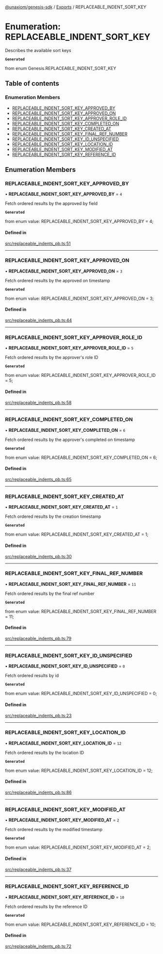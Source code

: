 [@unaxiom/genesis-sdk](../README.md) / [Exports](../modules.md) / REPLACEABLE\_INDENT\_SORT\_KEY

# Enumeration: REPLACEABLE\_INDENT\_SORT\_KEY

Describes the available sort keys

**`Generated`**

from enum Genesis.REPLACEABLE_INDENT_SORT_KEY

## Table of contents

### Enumeration Members

- [REPLACEABLE\_INDENT\_SORT\_KEY\_APPROVED\_BY](REPLACEABLE_INDENT_SORT_KEY.md#replaceable_indent_sort_key_approved_by)
- [REPLACEABLE\_INDENT\_SORT\_KEY\_APPROVED\_ON](REPLACEABLE_INDENT_SORT_KEY.md#replaceable_indent_sort_key_approved_on)
- [REPLACEABLE\_INDENT\_SORT\_KEY\_APPROVER\_ROLE\_ID](REPLACEABLE_INDENT_SORT_KEY.md#replaceable_indent_sort_key_approver_role_id)
- [REPLACEABLE\_INDENT\_SORT\_KEY\_COMPLETED\_ON](REPLACEABLE_INDENT_SORT_KEY.md#replaceable_indent_sort_key_completed_on)
- [REPLACEABLE\_INDENT\_SORT\_KEY\_CREATED\_AT](REPLACEABLE_INDENT_SORT_KEY.md#replaceable_indent_sort_key_created_at)
- [REPLACEABLE\_INDENT\_SORT\_KEY\_FINAL\_REF\_NUMBER](REPLACEABLE_INDENT_SORT_KEY.md#replaceable_indent_sort_key_final_ref_number)
- [REPLACEABLE\_INDENT\_SORT\_KEY\_ID\_UNSPECIFIED](REPLACEABLE_INDENT_SORT_KEY.md#replaceable_indent_sort_key_id_unspecified)
- [REPLACEABLE\_INDENT\_SORT\_KEY\_LOCATION\_ID](REPLACEABLE_INDENT_SORT_KEY.md#replaceable_indent_sort_key_location_id)
- [REPLACEABLE\_INDENT\_SORT\_KEY\_MODIFIED\_AT](REPLACEABLE_INDENT_SORT_KEY.md#replaceable_indent_sort_key_modified_at)
- [REPLACEABLE\_INDENT\_SORT\_KEY\_REFERENCE\_ID](REPLACEABLE_INDENT_SORT_KEY.md#replaceable_indent_sort_key_reference_id)

## Enumeration Members

### REPLACEABLE\_INDENT\_SORT\_KEY\_APPROVED\_BY

• **REPLACEABLE\_INDENT\_SORT\_KEY\_APPROVED\_BY** = ``4``

Fetch ordered results by the approved by field

**`Generated`**

from enum value: REPLACEABLE_INDENT_SORT_KEY_APPROVED_BY = 4;

#### Defined in

[src/replaceable_indents_pb.ts:51](https://github.com/Unaxiom/genesis-ts-sdk/blob/a265138/src/replaceable_indents_pb.ts#L51)

___

### REPLACEABLE\_INDENT\_SORT\_KEY\_APPROVED\_ON

• **REPLACEABLE\_INDENT\_SORT\_KEY\_APPROVED\_ON** = ``3``

Fetch ordered results by the approved on timestamp

**`Generated`**

from enum value: REPLACEABLE_INDENT_SORT_KEY_APPROVED_ON = 3;

#### Defined in

[src/replaceable_indents_pb.ts:44](https://github.com/Unaxiom/genesis-ts-sdk/blob/a265138/src/replaceable_indents_pb.ts#L44)

___

### REPLACEABLE\_INDENT\_SORT\_KEY\_APPROVER\_ROLE\_ID

• **REPLACEABLE\_INDENT\_SORT\_KEY\_APPROVER\_ROLE\_ID** = ``5``

Fetch ordered results by the approver's role ID

**`Generated`**

from enum value: REPLACEABLE_INDENT_SORT_KEY_APPROVER_ROLE_ID = 5;

#### Defined in

[src/replaceable_indents_pb.ts:58](https://github.com/Unaxiom/genesis-ts-sdk/blob/a265138/src/replaceable_indents_pb.ts#L58)

___

### REPLACEABLE\_INDENT\_SORT\_KEY\_COMPLETED\_ON

• **REPLACEABLE\_INDENT\_SORT\_KEY\_COMPLETED\_ON** = ``6``

Fetch ordered results by the approver's completed on timestamp

**`Generated`**

from enum value: REPLACEABLE_INDENT_SORT_KEY_COMPLETED_ON = 6;

#### Defined in

[src/replaceable_indents_pb.ts:65](https://github.com/Unaxiom/genesis-ts-sdk/blob/a265138/src/replaceable_indents_pb.ts#L65)

___

### REPLACEABLE\_INDENT\_SORT\_KEY\_CREATED\_AT

• **REPLACEABLE\_INDENT\_SORT\_KEY\_CREATED\_AT** = ``1``

Fetch ordered results by the creation timestamp

**`Generated`**

from enum value: REPLACEABLE_INDENT_SORT_KEY_CREATED_AT = 1;

#### Defined in

[src/replaceable_indents_pb.ts:30](https://github.com/Unaxiom/genesis-ts-sdk/blob/a265138/src/replaceable_indents_pb.ts#L30)

___

### REPLACEABLE\_INDENT\_SORT\_KEY\_FINAL\_REF\_NUMBER

• **REPLACEABLE\_INDENT\_SORT\_KEY\_FINAL\_REF\_NUMBER** = ``11``

Fetch ordered results by the final ref number

**`Generated`**

from enum value: REPLACEABLE_INDENT_SORT_KEY_FINAL_REF_NUMBER = 11;

#### Defined in

[src/replaceable_indents_pb.ts:79](https://github.com/Unaxiom/genesis-ts-sdk/blob/a265138/src/replaceable_indents_pb.ts#L79)

___

### REPLACEABLE\_INDENT\_SORT\_KEY\_ID\_UNSPECIFIED

• **REPLACEABLE\_INDENT\_SORT\_KEY\_ID\_UNSPECIFIED** = ``0``

Fetch ordered results by id

**`Generated`**

from enum value: REPLACEABLE_INDENT_SORT_KEY_ID_UNSPECIFIED = 0;

#### Defined in

[src/replaceable_indents_pb.ts:23](https://github.com/Unaxiom/genesis-ts-sdk/blob/a265138/src/replaceable_indents_pb.ts#L23)

___

### REPLACEABLE\_INDENT\_SORT\_KEY\_LOCATION\_ID

• **REPLACEABLE\_INDENT\_SORT\_KEY\_LOCATION\_ID** = ``12``

Fetch ordered results by the location ID

**`Generated`**

from enum value: REPLACEABLE_INDENT_SORT_KEY_LOCATION_ID = 12;

#### Defined in

[src/replaceable_indents_pb.ts:86](https://github.com/Unaxiom/genesis-ts-sdk/blob/a265138/src/replaceable_indents_pb.ts#L86)

___

### REPLACEABLE\_INDENT\_SORT\_KEY\_MODIFIED\_AT

• **REPLACEABLE\_INDENT\_SORT\_KEY\_MODIFIED\_AT** = ``2``

Fetch ordered results by the modified timestamp

**`Generated`**

from enum value: REPLACEABLE_INDENT_SORT_KEY_MODIFIED_AT = 2;

#### Defined in

[src/replaceable_indents_pb.ts:37](https://github.com/Unaxiom/genesis-ts-sdk/blob/a265138/src/replaceable_indents_pb.ts#L37)

___

### REPLACEABLE\_INDENT\_SORT\_KEY\_REFERENCE\_ID

• **REPLACEABLE\_INDENT\_SORT\_KEY\_REFERENCE\_ID** = ``10``

Fetch ordered results by the reference ID

**`Generated`**

from enum value: REPLACEABLE_INDENT_SORT_KEY_REFERENCE_ID = 10;

#### Defined in

[src/replaceable_indents_pb.ts:72](https://github.com/Unaxiom/genesis-ts-sdk/blob/a265138/src/replaceable_indents_pb.ts#L72)
